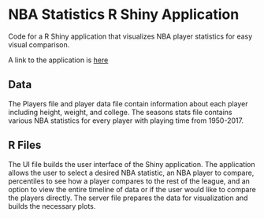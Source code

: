 # NBA Statistics R Shiny Application
Code for a R Shiny application that visualizes NBA player statistics for easy visual comparison.

A link to the application is [here](https://maxrodrigues17.shinyapps.io/nba-players-stats/)

## Data
The Players file and player data file contain information about each player including height, weight, and college. The seasons stats file contains various NBA statistics for every player with playing time from 1950-2017.

## R Files
The UI file builds the user interface of the Shiny application. The application allows the user to select a desired NBA statistic, an NBA player to compare, percentiles to see how a player compares to the rest of the league, and an option to view the entire timeline of data or if the user would like to compare the players directly. The server file prepares the data for visualization and builds the necessary plots.
